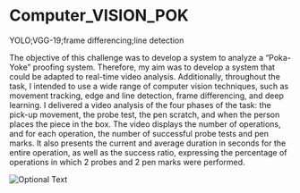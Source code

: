 # Computer_VISION_POK
YOLO;VGG-19;frame differencing;line detection

The objective of this challenge was to develop a system to analyze a “Poka-Yoke” proofing system. Therefore, my aim was to develop a system that could be adapted to real-time video analysis. Additionally, throughout the task, I intended to use a wide range of computer vision techniques, such as movement tracking, edge and line detection, frame differencing, and deep learning. I delivered a video analysis of the four phases of the task: the pick-up movement, the probe test, the pen scratch, and when the person places the piece in the box. The video displays the number of operations, and for each operation, the number of successful probe tests and pen marks. It also presents the current and average duration in seconds for the entire operation, as well as the success ratio, expressing the percentage of operations in which 2 probes and 2 pen marks were performed. 

![Optional Text](https://github.com/nunokf/Computer_VISION_POKA_Yoke/blob/main/images/4moments.png)
